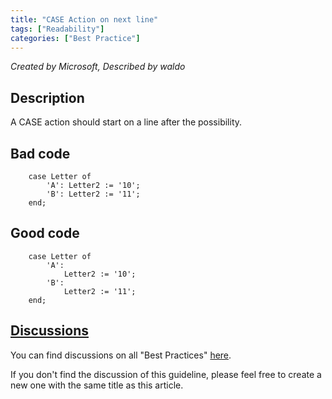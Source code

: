 ```yaml
---
title: "CASE Action on next line"
tags: ["Readability"]
categories: ["Best Practice"]
---
```


_Created by Microsoft, Described by waldo_

## Description

A CASE action should start on a line after the possibility. 

## Bad code

```AL
    case Letter of
        'A': Letter2 := '10';
        'B': Letter2 := '11';
    end;
```

## Good code

```AL
    case Letter of
        'A':
            Letter2 := '10';
        'B':
            Letter2 := '11';
    end;
```

## [Discussions](https://github.com/microsoft/alguidelines/discussions/categories/bc-best-practices?discussions_q=case+action+on+next+line+category%3A%22BC+Best+Practices%22)

You can find discussions on all "Best Practices" [here](https://github.com/microsoft/alguidelines/discussions/categories/bc-best-practices).

If you don't find the discussion of this guideline, please feel free to create a new one with the same title as this article.  
